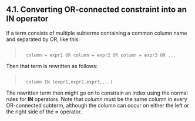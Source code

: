 ## 4\.1\. Converting OR\-connected constraint into an IN operator



 If a term consists of multiple subterms containing a common column
 name and separated by OR, like this:


> ```
> 
>   column = expr1 OR column = expr2 OR column = expr3 OR ...
> 
> ```





 Then that term is rewritten as follows:


> ```
> 
>   column IN (expr1,expr2,expr3,...)
> 
> ```





 The rewritten term then might go on to constrain an index using the
 normal rules for **IN** operators. Note that *column* must be
 the same column in every OR\-connected subterm,
 although the column can occur on either the left or the right side of
 the **\=** operator.



